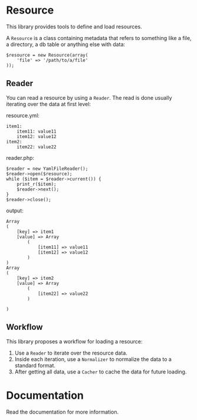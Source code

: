 Resource
========

This library provides tools to define and load resources.

A ```Resource``` is a class containing metadata that refers to something like
 a file, a directory, a db table or anything else with data:

    $resource = new Resource(array(
        'file' => '/path/to/a/file'
    ));

## Reader

You can read a resource by using a ``Reader``. The read is done usually
iterating over the data at first level:

resource.yml:

    item1:
        item11: value11
        item12: value12
    item2:
        item22: value22

reader.php:

    $reader = new YamlFileReader();
    $reader->open($resource);
    while ($item = $reader->current()) {
        print_r($item);
        $reader->next();
    }
    $reader->close();

output:

    Array
    (
        [key] => item1
        [value] => Array
            (
                [item11] => value11
                [item12] => value12
            )
    )
    Array
    (
        [key] => item2
        [value] => Array
            (
                [item22] => value22
            )

    )

## Workflow

This library proposes a workflow for loading a resource:

1. Use a ```Reader``` to iterate over the resource data.
2. Inside each iteration, use a ```Normalizer``` to normalize the data to a
standard format.
3. After getting all data, use a ```Cacher``` to cache the data for future
loading.

# Documentation

Read the documentation for more information.